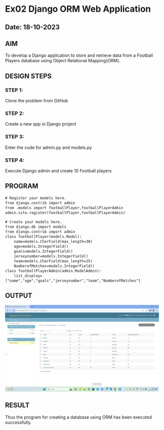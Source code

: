 # Ex02 Django ORM Web Application
## Date: 18-10-2023

## AIM
To develop a Django application to store and retrieve data from a Football Players database using Object Relational Mapping(ORM).

## DESIGN STEPS

### STEP 1:
Clone the problem from GitHub

### STEP 2:
Create a new app in Django project

### STEP 3:
Enter the code for admin.py and models.py

### STEP 4:
Execute Django admin and create 10 Football players

## PROGRAM
``````
# Register your models here.
from django.contrib import admin
from .models import footballPlayer,footballPlayerAdmin
admin.site.register(footballPlayer,footballPlayerAdmin)
``````
``````
# Create your models here.
from django.db import models
from django.contrib import admin
class footballPlayer(models.Model):
	name=models.CharField(max_length=30)
	age=models.IntegerField()
	goals=models.IntegerField()
	jerseynumber=models.IntegerField()
	team=models.CharField(max_length=25)
	NumberofMatches=models.IntegerField()
class footballPlayerAdmin(admin.ModelAdmin):
	list_display=["name","age","goals","jerseynumber","team","NumberofMatches"]
``````
## OUTPUT
![solution](output.png)

## RESULT
Thus the program for creating a database using ORM has been executed successfully.